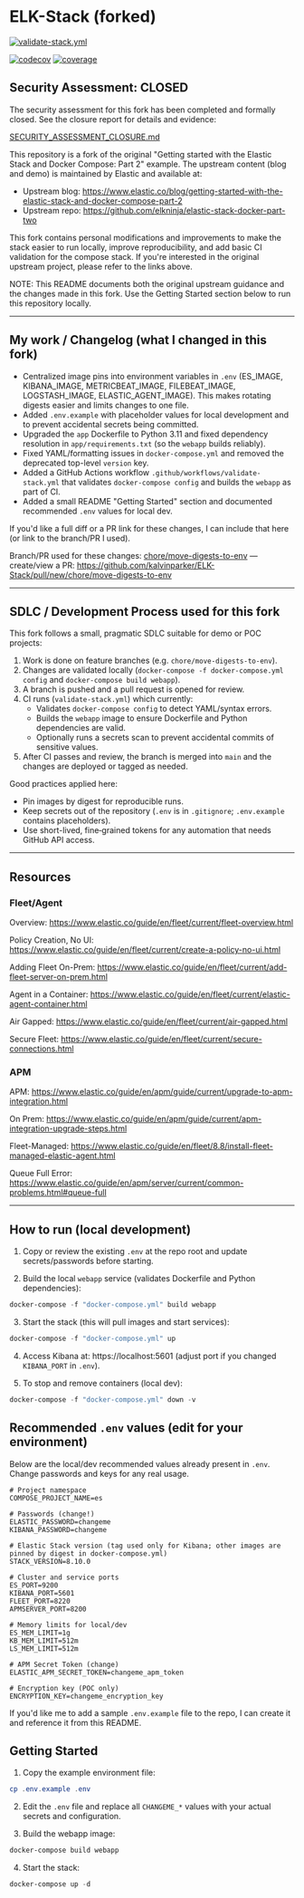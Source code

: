 
# ELK-Stack (forked)

[![validate-stack.yml](https://github.com/kalvinparker/ELK-Stack/actions/workflows/validate-stack.yml/badge.svg?branch=main)](https://github.com/kalvinparker/ELK-Stack/actions/workflows/validate-stack.yml)

[![codecov](https://codecov.io/gh/kalvinparker/ELK-Stack/branch/main/graph/badge.svg)](https://codecov.io/gh/kalvinparker/ELK-Stack)
[![coverage](https://github.com/kalvinparker/ELK-Stack/actions/workflows/coverage.yml/badge.svg?branch=main)](https://github.com/kalvinparker/ELK-Stack/actions/workflows/coverage.yml)

## Security Assessment: CLOSED

The security assessment for this fork has been completed and formally closed. See the closure report for details and evidence:

[SECURITY_ASSESSMENT_CLOSURE.md](SECURITY_ASSESSMENT_CLOSURE.md)

This repository is a fork of the original "Getting started with the Elastic Stack and Docker Compose: Part 2" example. The upstream content (blog and demo) is maintained by Elastic and available at:

- Upstream blog: https://www.elastic.co/blog/getting-started-with-the-elastic-stack-and-docker-compose-part-2
- Upstream repo: https://github.com/elkninja/elastic-stack-docker-part-two

This fork contains personal modifications and improvements to make the stack easier to run locally, improve reproducibility, and add basic CI validation for the compose stack. If you're interested in the original upstream project, please refer to the links above.

NOTE: This README documents both the original upstream guidance and the changes made in this fork. Use the Getting Started section below to run this repository locally.

---

## My work / Changelog (what I changed in this fork)

- Centralized image pins into environment variables in `.env` (ES_IMAGE, KIBANA_IMAGE, METRICBEAT_IMAGE, FILEBEAT_IMAGE, LOGSTASH_IMAGE, ELASTIC_AGENT_IMAGE). This makes rotating digests easier and limits changes to one file.
- Added `.env.example` with placeholder values for local development and to prevent accidental secrets being committed.
- Upgraded the `app` Dockerfile to Python 3.11 and fixed dependency resolution in `app/requirements.txt` (so the `webapp` builds reliably).
- Fixed YAML/formatting issues in `docker-compose.yml` and removed the deprecated top-level `version` key.
- Added a GitHub Actions workflow `.github/workflows/validate-stack.yml` that validates `docker-compose config` and builds the `webapp` as part of CI.
- Added a small README "Getting Started" section and documented recommended `.env` values for local dev.

If you'd like a full diff or a PR link for these changes, I can include that here (or link to the branch/PR I used).

Branch/PR used for these changes: [chore/move-digests-to-env](https://github.com/kalvinparker/ELK-Stack/compare/main...chore/move-digests-to-env) — create/view a PR: https://github.com/kalvinparker/ELK-Stack/pull/new/chore/move-digests-to-env

---

## SDLC / Development Process used for this fork

This fork follows a small, pragmatic SDLC suitable for demo or POC projects:

1. Work is done on feature branches (e.g. `chore/move-digests-to-env`).
2. Changes are validated locally (`docker-compose -f docker-compose.yml config` and `docker-compose build webapp`).
3. A branch is pushed and a pull request is opened for review.
4. CI runs (`validate-stack.yml`) which currently:
	- Validates `docker-compose config` to detect YAML/syntax errors.
	- Builds the `webapp` image to ensure Dockerfile and Python dependencies are valid.
	- Optionally runs a secrets scan to prevent accidental commits of sensitive values.
5. After CI passes and review, the branch is merged into `main` and the changes are deployed or tagged as needed.

Good practices applied here:
- Pin images by digest for reproducible runs.
- Keep secrets out of the repository (`.env` is in `.gitignore`; `.env.example` contains placeholders).
- Use short-lived, fine‑grained tokens for any automation that needs GitHub API access.

---


## Resources
### Fleet/Agent

Overview: https://www.elastic.co/guide/en/fleet/current/fleet-overview.html

Policy Creation, No UI: https://www.elastic.co/guide/en/fleet/current/create-a-policy-no-ui.html

Adding Fleet On-Prem: https://www.elastic.co/guide/en/fleet/current/add-fleet-server-on-prem.html

Agent in a Container: https://www.elastic.co/guide/en/fleet/current/elastic-agent-container.html

Air Gapped: https://www.elastic.co/guide/en/fleet/current/air-gapped.html

Secure Fleet: https://www.elastic.co/guide/en/fleet/current/secure-connections.html

### APM

APM: https://www.elastic.co/guide/en/apm/guide/current/upgrade-to-apm-integration.html

On Prem: https://www.elastic.co/guide/en/apm/guide/current/apm-integration-upgrade-steps.html

Fleet-Managed: https://www.elastic.co/guide/en/fleet/8.8/install-fleet-managed-elastic-agent.html

Queue Full Error: https://www.elastic.co/guide/en/apm/server/current/common-problems.html#queue-full

---

## How to run (local development)

1. Copy or review the existing `.env` at the repo root and update secrets/passwords before starting.

2. Build the local `webapp` service (validates Dockerfile and Python dependencies):

```powershell
docker-compose -f "docker-compose.yml" build webapp
```

3. Start the stack (this will pull images and start services):

```powershell
docker-compose -f "docker-compose.yml" up
```

4. Access Kibana at: https://localhost:5601 (adjust port if you changed `KIBANA_PORT` in `.env`).

5. To stop and remove containers (local dev):

```powershell
docker-compose -f "docker-compose.yml" down -v
```

## Recommended `.env` values (edit for your environment)

Below are the local/dev recommended values already present in `.env`. Change passwords and keys for any real usage.

```properties
# Project namespace
COMPOSE_PROJECT_NAME=es

# Passwords (change!)
ELASTIC_PASSWORD=changeme
KIBANA_PASSWORD=changeme

# Elastic Stack version (tag used only for Kibana; other images are pinned by digest in docker-compose.yml)
STACK_VERSION=8.10.0

# Cluster and service ports
ES_PORT=9200
KIBANA_PORT=5601
FLEET_PORT=8220
APMSERVER_PORT=8200

# Memory limits for local/dev
ES_MEM_LIMIT=1g
KB_MEM_LIMIT=512m
LS_MEM_LIMIT=512m

# APM Secret Token (change)
ELASTIC_APM_SECRET_TOKEN=changeme_apm_token

# Encryption key (POC only)
ENCRYPTION_KEY=changeme_encryption_key
```

If you'd like me to add a sample `.env.example` file to the repo, I can create it and reference it from this README.

## Getting Started

1. Copy the example environment file:

```powershell
cp .env.example .env
```

2. Edit the `.env` file and replace all `CHANGEME_*` values with your actual secrets and configuration.

3. Build the webapp image:

```powershell
docker-compose build webapp
```

4. Start the stack:

```powershell
docker-compose up -d
```
